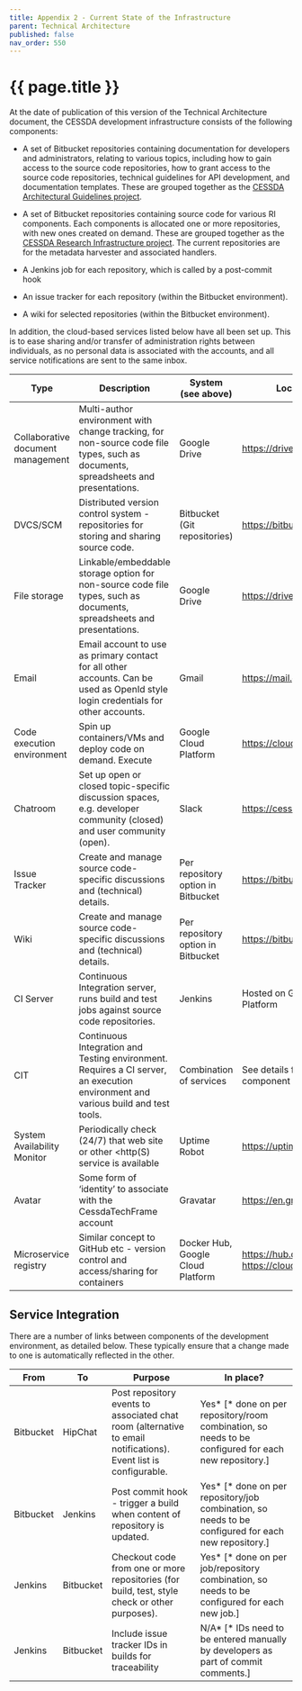 ```yaml
---
title: Appendix 2 - Current State of the Infrastructure
parent: Technical Architecture
published: false
nav_order: 550
---
```


# {{ page.title }}

At the date of publication of this version of the Technical Architecture document,
the CESSDA development infrastructure consists of the following components:

- A set of Bitbucket repositories containing documentation for
    developers and administrators, relating to various topics,
    including how to gain access to the source code repositories,
    how to grant access to the source code repositories, technical
    guidelines for API development, and documentation templates.
    These are grouped together as the [CESSDA Architectural Guidelines
    project](https://bitbucket.org/account/user/cessda/projects/CAG).

- A set of Bitbucket repositories containing source code for various RI components.
    Each components is allocated one or more repositories, with new ones created on demand.
    These are grouped together as the [CESSDA Research Infrastructure
    project](https://bitbucket.org/account/user/cessda/projects/CRI).
    The current repositories are for the metadata harvester and associated handlers.

- A Jenkins job for each repository, which is called by a post-commit hook

- An issue tracker for each repository (within the Bitbucket environment).

- A wiki for selected repositories (within the Bitbucket environment).

In addition, the cloud-based services listed below have all been set up.
This is to ease sharing and/or transfer of administration rights between individuals,
as no personal data is associated with the accounts, and all service notifications are sent to the same inbox.

| Type                              | Description                                                                                                                       | System (see above)                 | Location                                         |
|-----------------------------------|-----------------------------------------------------------------------------------------------------------------------------------|------------------------------------|--------------------------------------------------|
| Collaborative document management | Multi-author environment with change tracking, for non-source code file types, such as documents, spreadsheets and presentations. | Google Drive                       | <https://drive.google.com>                         |
| DVCS/SCM                          | Distributed version control system - repositories for storing and sharing source code.                                            | Bitbucket (Git repositories)       | <https://bitbucket.org>                            |
| File storage                      | Linkable/embeddable storage option for non-source code file types, such as documents, spreadsheets and presentations.             | Google Drive                       | <https://drive.google.com>                         |
| Email                             | Email account to use as primary contact for all other accounts. Can be used as OpenId style login credentials for other accounts. | Gmail                              | <https://mail.google.com>                          |
| Code execution environment        | Spin up containers/VMs and deploy code on demand. Execute                                                                         | Google Cloud Platform              | <https://cloud.google.com>                         |
| Chatroom                          | Set up open or closed topic-specific discussion spaces, e.g. developer community (closed) and user community (open).              | Slack                            | <https://cessda.slack.io>            |
| Issue Tracker                     | Create and manage source code-specific discussions and (technical) details.                                                       | Per repository option in Bitbucket | <https://bitbucket.org>                            |
| Wiki                              | Create and manage source code-specific discussions and (technical) details.                                                       | Per repository option in Bitbucket | <https://bitbucket.org>                            |
| CI Server                         | Continuous Integration server, runs build and test jobs against source code repositories.                                         | Jenkins                            | Hosted on Google Cloud Platform                  |
| CIT                               | Continuous Integration and Testing environment. Requires a CI server, an execution environment  and various build and test tools. | Combination of services            | See details for each component service           |
| System Availability Monitor       | Periodically check (24/7) that web site or other <http(S) service is available                                                     | Uptime Robot                       | <https://uptimerobot.com>/                         |
| Avatar                            | Some form of ‘identity’ to associate with the CessdaTechFrame account                                                             | Gravatar                           | <https://en.gravatar.com>                          |
| Microservice registry             | Similar concept to GitHub etc - version control and access/sharing for containers                                                 | Docker Hub, Google Cloud Platform  | <https://hub.docker.com>/ <https://cloud.google.com> |

## Service Integration

There are a number of links between components of the development environment, as detailed below.
These typically ensure that a change made to one is automatically reflected in the other.

| From      | To        | Purpose                                                                                                          | In place?                                                                                             |
|-----------|-----------|------------------------------------------------------------------------------------------------------------------|-------------------------------------------------------------------------------------------------------|
| Bitbucket | HipChat   | Post repository events to associated chat room (alternative to email notifications). Event list is configurable. | Yes*  [* done on per repository/room combination, so needs to be configured for each new repository.] |
| Bitbucket | Jenkins   | Post commit hook - trigger a build when content of repository is updated.                                        | Yes* [* done on per repository/job combination, so needs to be configured for each new repository.]   |
| Jenkins   | Bitbucket | Checkout code from one or more repositories (for build, test, style check or other purposes).                    | Yes* [* done on per job/repository combination, so needs to be configured for each new job.]          |
| Jenkins   | Bitbucket | Include issue tracker IDs in builds for traceability                                                             | N/A* [* IDs need to be entered manually by developers as part of commit comments.]                    |
